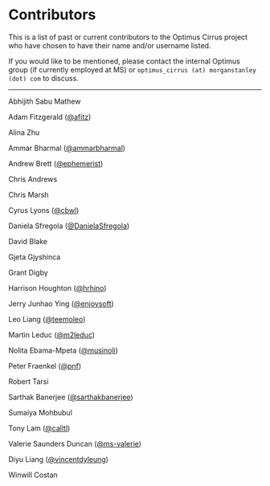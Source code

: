 # Contributors
This is a list of past or current contributors to the Optimus Cirrus project who have chosen to have their name and/or username listed. 

If you would like to be mentioned, please contact the internal Optimus group (if currently employed at MS) or `optimus_cirrus (at) morganstanley (dot) com` to discuss. 

---

Abhijith Sabu Mathew

Adam Fitzgerald ([@afitz](http://github.com/afitz))

Alina Zhu

Ammar Bharmal ([@ammarbharmal](https://github.com/ammarbharmal))

Andrew Brett ([@ephemerist](http://github.com/ephemerist))

Chris Andrews

Chris Marsh

Cyrus Lyons ([@cbwl](http://github.com/cbwl))

Daniela Sfregola ([@DanielaSfregola](http://github.com/DanielaSfregola))

David Blake

Gjeta Gjyshinca

Grant Digby

Harrison Houghton ([@hrhino](http://github.com/hrhino))

Jerry Junhao Ying ([@enjoysoft](http://github.com/enjoysoft))

Leo Liang ([@teemoleo](http://github.com/teemoleo))

Martin Leduc ([@m2leduc](http://github.com/@m2leduc))

Nolita Ebama-Mpeta ([@musinoli](http://github.com/musinoli))

Peter Fraenkel ([@pnf](http://github.com/pnf))

Robert Tarsi

Sarthak Banerjee ([@sarthakbanerjee](http://github.com/sarthakbanerjee))

Sumaiya Mohbubul

Tony Lam ([@calltl](http://github.com/calltl))

Valerie Saunders Duncan ([@ms-valerie](http://github.com/ms-valerie))

Diyu Liang ([@vincentdyleung](http://github.com/vincentdyleung))

Winwill Costan
